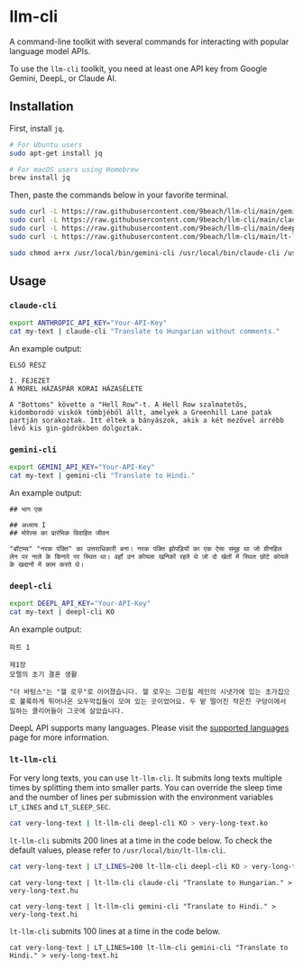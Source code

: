 # llm-cli

A command-line toolkit with several commands for interacting with popular language model APIs.

To use the `llm-cli` toolkit, you need at least one API key from Google Gemini, DeepL, or Claude AI.

## Installation

First, install `jq`.

```sh
# For Ubuntu users
sudo apt-get install jq

# For macOS users using Homebrew
brew install jq
```

Then, paste the commands below in your favorite terminal.

```sh
sudo curl -L https://raw.githubusercontent.com/9beach/llm-cli/main/gemini-cli -o /usr/local/bin/gemini-cli
sudo curl -L https://raw.githubusercontent.com/9beach/llm-cli/main/claude-cli -o /usr/local/bin/claude-cli
sudo curl -L https://raw.githubusercontent.com/9beach/llm-cli/main/deepl-cli -o /usr/local/bin/deepl-cli
sudo curl -L https://raw.githubusercontent.com/9beach/llm-cli/main/lt-llm-cli -o /usr/local/bin/lt-llm-cli

sudo chmod a+rx /usr/local/bin/gemini-cli /usr/local/bin/claude-cli /usr/local/bin/deepl-cli /usr/local/bin/lt-llm-cli
```

## Usage

### `claude-cli`

```sh
export ANTHROPIC_API_KEY="Your-API-Key"
cat my-text | claude-cli "Translate to Hungarian without comments."
```

An example output:

```text
ELSŐ RÉSZ

I. FEJEZET
A MOREL HÁZASPÁR KORAI HÁZASÉLETE

A "Bottoms" követte a "Hell Row"-t. A Hell Row szalmatetős, kidomborodó viskók tömbjéből állt, amelyek a Greenhill Lane patak partján sorakoztak. Itt éltek a bányászok, akik a két mezővel arrébb lévő kis gin-gödrökben dolgoztak.
```

### `gemini-cli`

```sh
export GEMINI_API_KEY="Your-API-Key"
cat my-text | gemini-cli "Translate to Hindi."
```

An example output:

```text
## भाग एक

## अध्याय I
## मोरेल्स का प्रारंभिक विवाहित जीवन

"बॉटम्स" "नरक पंक्ति" का उत्तराधिकारी बना। नरक पंक्ति झोपड़ियों का एक ऐसा समूह था जो ग्रीनहिल लेन पर नाले के किनारे पर स्थित था। वहाँ उन कोयला खनिकों रहते थे जो दो खेतों में स्थित छोटे कोयले के खदानों में काम करते थे।
```

### `deepl-cli`

```sh
export DEEPL_API_KEY="Your-API-Key"
cat my-text | deepl-cli KO
```

An example output:

```text
파트 1

제1장
모렐의 초기 결혼 생활

"더 바텀스"는 "헬 로우"로 이어졌습니다. 헬 로우는 그린힐 레인의 시냇가에 있는 초가집으로 불룩하게 튀어나온 오두막집들이 모여 있는 곳이었어요. 두 밭 떨어진 작은진 구덩이에서 일하는 콜리어들이 그곳에 살았습니다.
```

DeepL API supports many languages. Please visit the [supported languages](https://developers.deepl.com/docs/resources/supported-languages) page for more information.

### `lt-llm-cli`

For very long texts, you can use `lt-llm-cli`. It submits long texts multiple times by splitting them into smaller parts. You can override the sleep time and the number of lines per submission with the environment variables `LT_LINES` and `LT_SLEEP_SEC`.

```sh
cat very-long-text | lt-llm-cli deepl-cli KO > very-long-text.ko
```

`lt-llm-cli` submits 200 lines at a time in the code below. To check the default values, please refer to `/usr/local/bin/lt-llm-cli`.

```sh
cat very-long-text | LT_LINES=200 lt-llm-cli deepl-cli KO > very-long-text.ko
```

```text
cat very-long-text | lt-llm-cli claude-cli "Translate to Hungarian." > very-long-text.hu
```

```text
cat very-long-text | lt-llm-cli gemini-cli "Translate to Hindi." > very-long-text.hi
```

`lt-llm-cli` submits 100 lines at a time in the code below.

```text
cat very-long-text | LT_LINES=100 lt-llm-cli gemini-cli "Translate to Hindi." > very-long-text.hi
```
